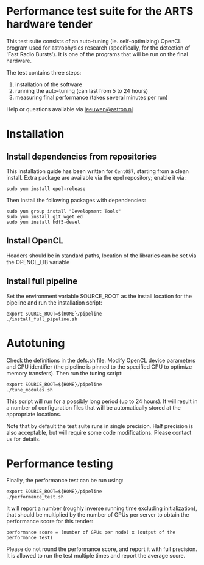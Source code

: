 # Performance test suite for the ARTS hardware tender

This test suite consists of an auto-tuning (ie. self-optimizing) OpenCL program used for astrophysics research (specifically, for the detection of 'Fast Radio Bursts').
It is one of the programs that will be run on the final hardware.

The test contains three steps:

1. installation of the software
2. running the auto-tuning (can last from 5 to 24 hours)
3. measuring final performance (takes several minutes per run)

Help or questions available via leeuwen@astron.nl

# Installation

## Install dependencies from repositories

This installation guide has been written for `CentOS7`, starting from a clean install.
Extra package are available via the epel repository; enable it via:
```
sudo yum install epel-release
```

Then install the following packages with dependencies:
```
sudo yum group install "Development Tools"
sudo yum install git wget ed
sudo yum install hdf5-devel
```

## Install OpenCL

Headers should be in standard paths, location of the libraries can be set via the OPENCL_LIB variable

## Install full pipeline

Set the environment variable SOURCE_ROOT as the install location for the pipeline and run the installation script:
```
export SOURCE_ROOT=${HOME}/pipeline
./install_full_pipeline.sh
```

# Autotuning

Check the definitions in the defs.sh file. Modify OpenCL device parameters and CPU identifier (the pipeline is pinned to the specified CPU to optimize memory transfers).
Then run the tuning script:
```
export SOURCE_ROOT=${HOME}/pipeline
./tune_modules.sh
```

This script will run for a possibly long period (up to 24 hours).
It will result in a number of configuration files that will be automatically stored at the appropriate locations.

Note that by default the test suite runs in single precision.
Half precision is also acceptable, but will require some code modifications. Please contact us for details.

# Performance testing

Finally, the performance test can be run using:
```
export SOURCE_ROOT=${HOME}/pipeline
./performance_test.sh
```

It will report a number (roughly inverse running time excluding initialization), that should be multiplied by the number of GPUs per server to obtain the performance score for this tender:
```
performance score = (number of GPUs per node) x (output of the performance test)
```
Please do not round the performance score, and report it with full precision.
It is allowed to run the test multiple times and report the average score.
